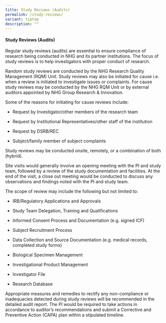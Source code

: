 ```yaml
---
title: Study Reviews (Audits)
permalink: /study-reviews/
variant: tiptap
description: ""
---
```

<h4><strong>Study Reviews (Audits)</strong></h4>
<p>Regular study reviews (audits) are essential to ensure compliance of research
being conducted in NHG and its partner institutions. The focus of study
reviews is to help investigators with proper conduct of research.&nbsp;</p>
<p>Random study reviews are conducted by the NHG Research Quality Management
(RQM) Unit. Study reviews may also be initiated for cause i.e. when a review
is initiated to investigate issues or complaints. For cause study reviews
may be conducted by the NHG RQM Unit or by external auditors appointed
by NHG Group Research &amp; Innovation.</p>
<p>Some of the reasons for initiating for cause reviews include:</p>
<ul data-tight="true" class="tight">
<li>
<p>Request by Investigator/other members of the research team</p>
</li>
<li>
<p>Request by Institutional Representatives/other staff of the institution</p>
</li>
<li>
<p>Request by DSRB/REC&nbsp;</p>
</li>
<li>
<p>Subject/family member of subject complaints</p>
</li>
</ul>
<p>Study reviews may be conducted onsite, remotely, or a combination of both
(hybrid).</p>
<p>Site visits would generally involve an opening meeting with the PI and
study team, followed by a review of the study documentation and facilities.
At the end of the visit, a close out meeting would be conducted to discuss
any observations and findings noted with the PI and study team.&nbsp;</p>
<p>The scope of review may include the following but not limited to:</p>
<ul data-tight="true" class="tight">
<li>
<p>IRB/Regulatory Applications and Approvals</p>
</li>
<li>
<p>Study Team Delegation, Training and Qualifications</p>
</li>
<li>
<p>Informed Consent Process and Documentation (e.g. signed ICF)</p>
</li>
<li>
<p>Subject Recruitment Process</p>
</li>
<li>
<p>Data Collection and Source Documentation (e.g. medical records, completed
study forms)</p>
</li>
<li>
<p>Biological Specimen Management&nbsp;</p>
</li>
<li>
<p>Investigational Product Management</p>
</li>
<li>
<p>Investigator File</p>
</li>
<li>
<p>Research Database</p>
</li>
</ul>
<p>Appropriate measures and remedies to rectify any non-compliance or inadequacies
detected during study reviews will be recommended in the detailed audit
report. The PI would be required to take actions in accordance to auditor’s
recommendations and submit a Corrective and Preventive Action (CAPA) plan
within a stipulated timeline.</p>
<p></p>